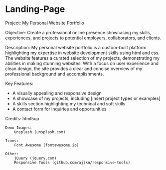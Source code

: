 ﻿# Landing-Page
Project: My Personal Website Portfolio

Objective: Create a professional online presence showcasing my skills, experiences, and projects to potential employers, collaborators, and clients.

Description: My personal website portfolio is a custom-built platform highlighting my expertise in website development skills using html and css. The website features a curated selection of my projects, demonstrating my abilities in making stunning websites. With a focus on user experience and clean design, the site provides a clear and concise overview of my professional background and accomplishments.

Key Features:

- A visually appealing and responsive design
- A showcase of my projects, including [insert project types or examples]
- A skills section highlighting my technical and soft skills
- A contact form for inquiries and opportunities


Credits:
html5up

	Demo Images:
		Unsplash (unsplash.com)

	Icons:
		Font Awesome (fontawesome.io)

	Other:
		jQuery (jquery.com)
		Responsive Tools (github.com/ajlkn/responsive-tools)
